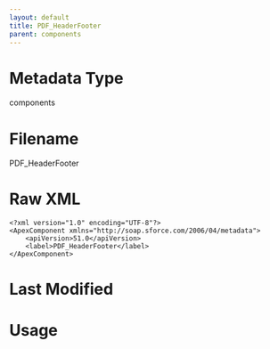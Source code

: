 ```yaml
---
layout: default
title: PDF_HeaderFooter
parent: components
---
```

# Metadata Type
components


# Filename 
PDF_HeaderFooter


# Raw XML
```
<?xml version="1.0" encoding="UTF-8"?>
<ApexComponent xmlns="http://soap.sforce.com/2006/04/metadata">
    <apiVersion>51.0</apiVersion>
    <label>PDF_HeaderFooter</label>
</ApexComponent>
```


# Last Modified


# Usage
